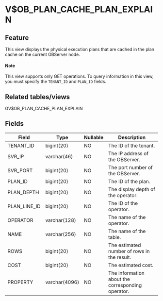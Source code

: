 V$OB_PLAN_CACHE_PLAN_EXPLAIN
=================================================

Feature
-----------

This view displays the physical execution plans that are cached in the plan cache on the current OBServer node.

<main id="notice" type='explain'>
    <h4>Note</h4>
    <p>This view supports only GET operations. To query information in this view, you must specify the <code>TENANT_ID</code> and <code>PLAN_ID</code> fields. </p>
  </main>

Related tables/views
---------------

GV$OB_PLAN_CACHE_PLAN_EXPLAIN

Fields
-------------

| **Field** | **Type** | **Nullable** | **Description** |
|--------------|---------------|------------|------------------|
| TENANT_ID | bigint(20) | NO | The ID of the tenant. |
| SVR_IP | varchar(46) | NO | The IP address of the OBServer. |
| SVR_PORT | bigint(20) | NO | The port number of the OBServer. |
| PLAN_ID | bigint(20) | NO | The ID of the plan. |
| PLAN_DEPTH | bigint(20) | NO | The display depth of the operator. |
| PLAN_LINE_ID | bigint(20) | NO | The ID of the operator. |
| OPERATOR | varchar(128) | NO | The name of the operator. |
| NAME | varchar(256) | NO | The name of the table. |
| ROWS | bigint(20) | NO | The estimated number of rows in the result. |
| COST | bigint(20) | NO | The estimated cost. |
| PROPERTY | varchar(4096) | NO | The information about the corresponding operator. |
